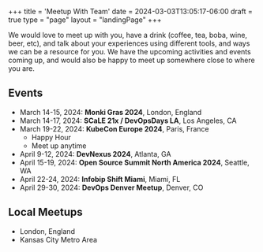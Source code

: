 +++
title = 'Meetup With Team'
date = 2024-03-03T13:05:17-06:00
draft = true
type = "page"
layout = "landingPage"
+++

We would love to meet up with you, have a drink (coffee, tea, boba, wine, beer, etc), and talk about your experiences using different tools, and ways we can be a resource for you. We have the upcoming activities and events coming up, and would also be happy to meet up somewhere close to where you are. 

## Events

- March 14-15, 2024: **Monki Gras 2024**, London, England
- March 14-17, 2024: **SCaLE 21x / DevOpsDays LA**, Los Angeles, CA
- March 19-22, 2024: **KubeCon Europe 2024**, Paris, France
  - Happy Hour
  - Meet up anytime
- April 9-12, 2024: **DevNexus 2024**, Atlanta, GA
- April 15-19, 2024: **Open Source Summit North America 2024**, Seattle, WA
- April 22-24, 2024: **Infobip Shift Miami**, Miami, FL
- April 29-30, 2024: **DevOps Denver Meetup**, Denver, CO

## Local Meetups

- London, England
- Kansas City Metro Area

